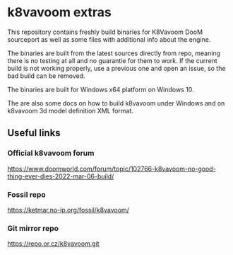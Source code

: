 # k8vavoom extras

This repository contains freshly build binaries for K8Vavoom DooM sourceport as well as some files with additional info about the engine.

The binaries are built from the latest sources directly from repo, meaning there is no testing at all and no guarantie for them to work. If the current build is not working properly, use a previous one and open an issue, so the bad build can be removed.

The binaries are built for Windows x64 platform on Windows 10.   

The are also some docs on how to build k8vavoom under Windows and on k8vavoom 3d model definition XML format.

## Useful links

### Official k8vavoom forum
https://www.doomworld.com/forum/topic/102766-k8vavoom-no-good-thing-ever-dies-2022-mar-06-build/

### Fossil repo
https://ketmar.no-ip.org/fossil/k8vavoom/

### Git mirror repo
https://repo.or.cz/k8vavoom.git

